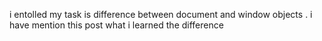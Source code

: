 i entolled my task is difference between document and window objects . i have mention this post what i learned the difference 
